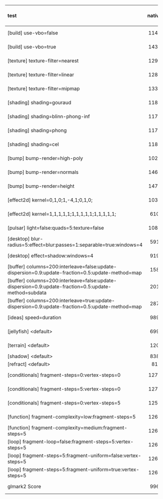 | test | native | gls-loopback | gls-eth-1Gb |
| :--- | :-: | :-: | :-: |
| [build] use-vbo=false | 1146 | 407 (-64%) | 125 (-89%) | 
| [build] use-vbo=true | 1439 | 564 (-60%) | 472 (-67%) | 
| [texture] texture-filter=nearest | 1299 | 570 (-56%) | 472 (-63%) | 
| [texture] texture-filter=linear | 1280 | 570 (-55%) | 471 (-63%) | 
| [texture] texture-filter=mipmap | 1334 | 571 (-57%) | 473 (-64%) | 
| [shading] shading=gouraud | 1184 | 541 (-54%) | 472 (-60%) | 
| [shading] shading=blinn-phong-inf | 1175 | 541 (-53%) | 473 (-59%) | 
| [shading] shading=phong | 1174 | 541 (-53%) | 470 (-59%) | 
| [shading] shading=cel | 1180 | 543 (-53%) | 470 (-60%) | 
| [bump] bump-render=high-poly | 1021 | 512 (-49%) | 462 (-54%) | 
| [bump] bump-render=normals | 1463 | 556 (-61%) | 468 (-68%) | 
| [bump] bump-render=height | 1470 | 569 (-61%) | 473 (-67%) | 
| [effect2d] kernel=0,1,0;1,-4,1;0,1,0; | 1033 | 515 (-50%) | 463 (-55%) | 
| [effect2d] kernel=1,1,1,1,1;1,1,1,1,1;1,1,1,1,1; | 610 | 390 (-36%) | 377 (-38%) | 
| [pulsar] light=false:quads=5:texture=false | 1081 | 469 (-56%) | 457 (-57%) | 
| [desktop] blur-radius=5:effect=blur:passes=1:separable=true:windows=4 | 591 | 290 (-50%) | 353 (-40%) | 
| [desktop] effect=shadow:windows=4 | 919 | 212 (-76%) | 348 (-62%) | 
| [buffer] columns=200:interleave=false:update-dispersion=0.9:update-fraction=0.5:update-method=map | 158 | - | - | 
| [buffer] columns=200:interleave=false:update-dispersion=0.9:update-fraction=0.5:update-method=subdata | 201 | 141 (-29%) | 85 (-57%) | 
| [buffer] columns=200:interleave=true:update-dispersion=0.9:update-fraction=0.5:update-method=map | 287 | - | - | 
| [ideas] speed=duration | 989 | 124 (-87%) | 269 (-72%) | 
| [jellyfish] &lt;default&gt; | 699 | 422 (-39%) | 397 (-43%) | 
| [terrain] &lt;default&gt; | 120 | 95 (-20%) | 96 (-20%) | 
| [shadow] &lt;default&gt; | 838 | - | - | 
| [refract] &lt;default&gt; | 81 | - | - | 
| [conditionals] fragment-steps=0:vertex-steps=0 | 1275 | 554 (-56%) | 470 (-63%) | 
| [conditionals] fragment-steps=5:vertex-steps=0 | 1274 | 557 (-56%) | 475 (-62%) | 
| [conditionals] fragment-steps=0:vertex-steps=5 | 1252 | 556 (-55%) | 476 (-61%) | 
| [function] fragment-complexity=low:fragment-steps=5 | 1268 | 557 (-56%) | 475 (-62%) | 
| [function] fragment-complexity=medium:fragment-steps=5 | 1260 | 556 (-55%) | 474 (-62%) | 
| [loop] fragment-loop=false:fragment-steps=5:vertex-steps=5 | 1263 | 556 (-55%) | 474 (-62%) | 
| [loop] fragment-steps=5:fragment-uniform=false:vertex-steps=5 | 1268 | 553 (-56%) | 474 (-62%) | 
| [loop] fragment-steps=5:fragment-uniform=true:vertex-steps=5 | 1263 | 557 (-55%) | 472 (-62%) | 
| glmark2 Score | 996 | 468 (-53%) | 411 (-58%) | 
